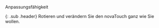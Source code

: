 Anpassungsfähigkeit

{: .sub .header}
Rotieren und verändern Sie den novaTouch ganz wie Sie wollen.
